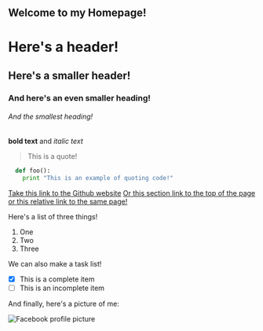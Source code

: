<a name = "top"></a>
## Welcome to my Homepage!

# Here's a header!
## Here's a smaller header!
### And here's an even smaller heading!
###### And the smallest heading!

**bold text** and *italic text*

> This is a quote!

```python
  def foo():
    print "This is an example of quoting code!"
```

[Take this link to the Github website](http://github.com)
<a href="#top">Or this section link to the top of the page</a>
[or this relative link to the same page!](href="index.md")

Here's a list of three things!
1. One
2. Two
3. Three

We can also make a task list!
- [x] This is a complete item
- [ ] This is an incomplete item

And finally, here's a picture of me:

![Facebook profile picture](https://scontent-lax3-2.xx.fbcdn.net/v/t1.0-9/56252787_537968123394821_4488898937863798784_n.jpg?_nc_cat=111&ccb=2&_nc_sid=09cbfe&_nc_ohc=ENkYxK4LAnUAX_L2aDi&_nc_ht=scontent-lax3-2.xx&oh=e1ccd2642789799ad0b0d54f83ae3dfc&oe=601F2562)




